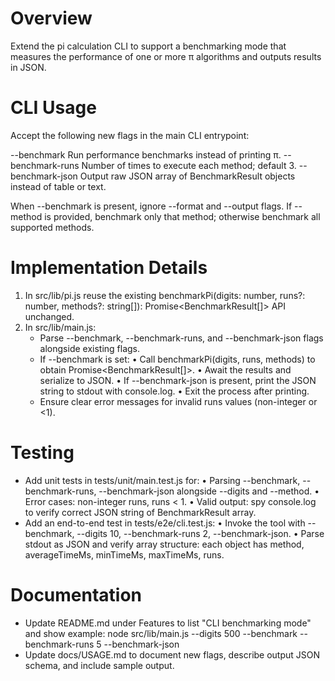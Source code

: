 # Overview

Extend the pi calculation CLI to support a benchmarking mode that measures the performance of one or more π algorithms and outputs results in JSON.

# CLI Usage

Accept the following new flags in the main CLI entrypoint:

--benchmark
  Run performance benchmarks instead of printing π.
--benchmark-runs <n>
  Number of times to execute each method; default 3.
--benchmark-json
  Output raw JSON array of BenchmarkResult objects instead of table or text.

When --benchmark is present, ignore --format and --output flags.  If --method is provided, benchmark only that method; otherwise benchmark all supported methods.

# Implementation Details

1. In src/lib/pi.js reuse the existing benchmarkPi(digits: number, runs?: number, methods?: string[]): Promise<BenchmarkResult[]> API unchanged.
2. In src/lib/main.js:
   - Parse --benchmark, --benchmark-runs, and --benchmark-json flags alongside existing flags.
   - If --benchmark is set:
     • Call benchmarkPi(digits, runs, methods) to obtain Promise<BenchmarkResult[]>.
     • Await the results and serialize to JSON.
     • If --benchmark-json is present, print the JSON string to stdout with console.log.
     • Exit the process after printing.
   - Ensure clear error messages for invalid runs values (non-integer or <1).

# Testing

- Add unit tests in tests/unit/main.test.js for:
  • Parsing --benchmark, --benchmark-runs, --benchmark-json alongside --digits and --method.
  • Error cases: non-integer runs, runs < 1.
  • Valid output: spy console.log to verify correct JSON string of BenchmarkResult array.
- Add an end-to-end test in tests/e2e/cli.test.js:
  • Invoke the tool with --benchmark, --digits 10, --benchmark-runs 2, --benchmark-json.
  • Parse stdout as JSON and verify array structure: each object has method, averageTimeMs, minTimeMs, maxTimeMs, runs.

# Documentation

- Update README.md under Features to list "CLI benchmarking mode" and show example:
  node src/lib/main.js --digits 500 --benchmark --benchmark-runs 5 --benchmark-json
- Update docs/USAGE.md to document new flags, describe output JSON schema, and include sample output.
